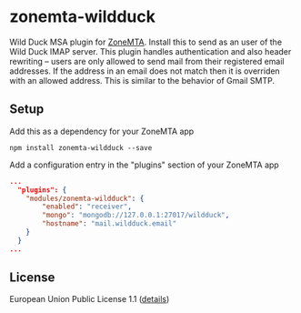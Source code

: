 # zonemta-wildduck

Wild Duck MSA plugin for [ZoneMTA](https://github.com/zone-eu/zone-mta). Install this to send as an user of the Wild Duck IMAP server. This plugin handles authentication and also header rewriting – users are only allowed to send mail from their registered email addresses. If the address in an email does not match then it is overriden with an allowed address. This is similar to the behavior of Gmail SMTP.

## Setup

Add this as a dependency for your ZoneMTA app

```
npm install zonemta-wildduck --save
```

Add a configuration entry in the "plugins" section of your ZoneMTA app

```json
...
  "plugins": {
    "modules/zonemta-wildduck": {
        "enabled": "receiver",
        "mongo": "mongodb://127.0.0.1:27017/wildduck",
        "hostname": "mail.wildduck.email"
    }
  }
...
```

## License

European Union Public License 1.1 ([details](http://ec.europa.eu/idabc/eupl.html))
